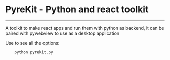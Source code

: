 # PyreKit - Python and react toolkit
-------

A toolkit to make react apps and run them with python as backend, it can be paired with pywebview to use as a desktop application

Use to see all the options:
```bash
    python pyrekit.py
```